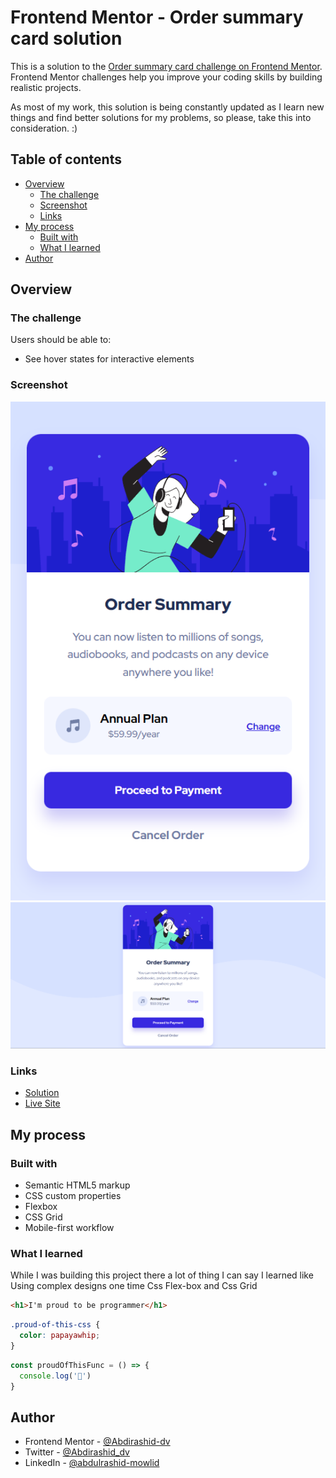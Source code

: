 # Frontend Mentor - Order summary card solution

This is a solution to the [Order summary card challenge on Frontend Mentor](https://www.frontendmentor.io/challenges/order-summary-component-QlPmajDUj). Frontend Mentor challenges help you improve your coding skills by building realistic projects.

As most of my work, this solution is being constantly updated as I learn new things and find better solutions for my problems, so please, take this into consideration. :)

## Table of contents

- [Overview](#overview)
  - [The challenge](#the-challenge)
  - [Screenshot](#screenshot)
  - [Links](#links)
- [My process](#my-process)
  - [Built with](#built-with)
  - [What I learned](#what-i-learned)
- [Author](#author)

## Overview

### The challenge

Users should be able to:

- See hover states for interactive elements

### Screenshot

![](./screenshots/order-component-mobile-device.png)
![](./screenshots/order-component-desktop.png)



### Links

- [Solution](https://github.com/Abdirashid-dv/Challenges/tree/master/order-summary-component)
- [Live Site](https://order-summary-component-abdirashid-dv.vercel.app/)

## My process

### Built with

- Semantic HTML5 markup
- CSS custom properties
- Flexbox
- CSS Grid
- Mobile-first workflow


### What I learned

While I was building this project there a lot of thing I can say I learned like Using complex designs one time Css Flex-box and Css Grid



```html
<h1>I'm proud to be programmer</h1>
```
```css
.proud-of-this-css {
  color: papayawhip;
}
```
```js
const proudOfThisFunc = () => {
  console.log('🎉')
}
```

## Author

- Frontend Mentor - [@Abdirashid-dv](https://www.frontendmentor.io/profile/Abdirashid-dv)
- Twitter - [@Abdirashid_dv](https://twitter.com/Abdirashid_dv)
- LinkedIn - [@abdulrashid-mowlid](https://www.linkedin.com/in/abdulrashid-mowlid-a1937915a/)


